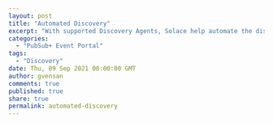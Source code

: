 ```yaml
---
layout: post
title: "Automated Discovery"
excerpt: "With supported Discovery Agents, Solace help automate the discovery process of existing EDA assets."
categories:
  - "PubSub+ Event Portal"
tags:
  - "Discovery"
date: Thu, 09 Sep 2021 00:00:00 GMT
author: gvensan
comments: true
published: true
share: true
permalink: automated-discovery
---
```

